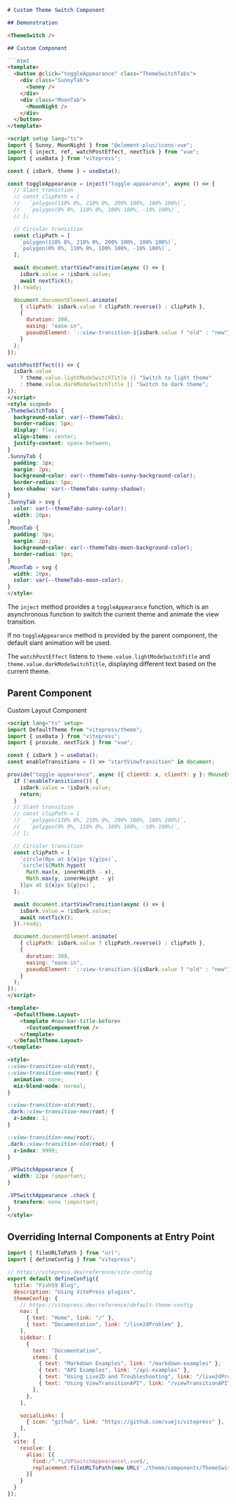 ```markdown
# Custom Theme Switch Component

## Demonstration

<ThemeSwitch />

## Custom Component

```html
<template>
  <button @click="toggleAppearance" class="ThemeSwitchTabs">
    <div class="SunnyTab">
      <Sunny />
    </div>
    <div class="MoonTab">
      <MoonNight />
    </div>
  </button>
</template>

<script setup lang="ts">
import { Sunny, MoonNight } from "@element-plus/icons-vue";
import { inject, ref, watchPostEffect, nextTick } from "vue";
import { useData } from "vitepress";

const { isDark, theme } = useData();

const toggleAppearance = inject("toggle-appearance", async () => {
  // Slant transition
  // const clipPath = [
  //   `polygon(110% 0%, 210% 0%, 200% 100%, 100% 100%)`,
  //   `polygon(0% 0%, 110% 0%, 100% 100%, -10% 100%)`,
  // ];

  // Circular transition
  const clipPath = [
    `polygon(110% 0%, 210% 0%, 200% 100%, 100% 100%)`,
    `polygon(0% 0%, 110% 0%, 100% 100%, -10% 100%)`,
  ];

  await document.startViewTransition(async () => {
    isDark.value = !isDark.value;
    await nextTick();
  }).ready;

  document.documentElement.animate(
    { clipPath: isDark.value ? clipPath.reverse() : clipPath },
    {
      duration: 300,
      easing: "ease-in",
      pseudoElement: `::view-transition-${isDark.value ? "old" : "new"}(root)`,
    }
  );
});

watchPostEffect(() => {
  isDark.value
    ? theme.value.lightModeSwitchTitle || "Switch to light theme"
    : theme.value.darkModeSwitchTitle || "Switch to dark theme";
});
</script>
<style scoped>
.ThemeSwitchTabs {
  background-color: var(--themeTabs);
  border-radius: 5px;
  display: flex;
  align-items: center;
  justify-content: space-between;
}
.SunnyTab {
  padding: 3px;
  margin: 2px;
  background-color: var(--themeTabs-sunny-background-color);
  border-radius: 5px;
  box-shadow: var(--themeTabs-sunny-shadow);
}
.SunnyTab > svg {
  color: var(--themeTabs-sunny-color);
  width: 20px;
}
.MoonTab {
  padding: 3px;
  margin: 2px;
  background-color: var(--themeTabs-moon-background-color);
  border-radius: 5px;
}
.MoonTab > svg {
  width: 20px;
  color: var(--themeTabs-moon-color);
}
</style>
```

The `inject` method provides a `toggleAppearance` function, which is an asynchronous function to switch the current theme and animate the view transition.

If no `toggleAppearance` method is provided by the parent component, the default slant animation will be used.

The `watchPostEffect` listens to `theme.value.lightModeSwitchTitle` and `theme.value.darkModeSwitchTitle`, displaying different text based on the current theme.

## Parent Component

Custom Layout Component

```html
<script lang="ts" setup>
import DefaultTheme from "vitepress/theme";
import { useData } from "vitepress";
import { provide, nextTick } from "vue";

const { isDark } = useData();
const enableTransitions = () => "startViewTransition" in document;

provide("toggle-appearance", async ({ clientX: x, clientY: y }: MouseEvent) => {
  if (!enableTransitions()) {
    isDark.value = !isDark.value;
    return;
  }
  // Slant transition
  // const clipPath = [
  //   `polygon(110% 0%, 210% 0%, 200% 100%, 100% 100%)`,
  //   `polygon(0% 0%, 110% 0%, 100% 100%, -10% 100%)`,
  // ];

  // Circular transition
  const clipPath = [
    `circle(0px at ${x}px ${y}px)`,
    `circle(${Math.hypot(
      Math.max(x, innerWidth - x),
      Math.max(y, innerHeight - y)
    )}px at ${x}px ${y}px)`,
  ];

  await document.startViewTransition(async () => {
    isDark.value = !isDark.value;
    await nextTick();
  }).ready;

  document.documentElement.animate(
    { clipPath: isDark.value ? clipPath.reverse() : clipPath },
    {
      duration: 300,
      easing: "ease-in",
      pseudoElement: `::view-transition-${isDark.value ? "old" : "new"}(root)`,
    }
  );
});
</script>

<template>
  <DefaultTheme.Layout>
    <template #nav-bar-title-before>
      <CustomComponentfrom />
    </template>
  </DefaultTheme.Layout>
</template>

<style>
::view-transition-old(root),
::view-transition-new(root) {
  animation: none;
  mix-blend-mode: normal;
}

::view-transition-old(root),
.dark::view-transition-new(root) {
  z-index: 1;
}

::view-transition-new(root),
.dark::view-transition-old(root) {
  z-index: 9999;
}

.VPSwitchAppearance {
  width: 22px !important;
}

.VPSwitchAppearance .check {
  transform: none !important;
}
</style>
```

## Overriding Internal Components at Entry Point

```js
import { fileURLToPath } from "url";
import { defineConfig } from "vitepress";

// https://vitepress.dev/reference/site-config
export default defineConfig({
  title: "Fish59 Blog",
  description: "Using VitePress plugins",
  themeConfig: {
    // https://vitepress.dev/reference/default-theme-config
    nav: [
      { text: "Home", link: "/" },
      { text: "Documentation", link: "/live2dProblem" },
    ],
    sidebar: [
      {
        text: "Documentation",
        items: [
          { text: "Markdown Examples", link: "/markdown-examples" },
          { text: "API Examples", link: "/api-examples" },
          { text: "Using Live2D and Troubleshooting", link: "/live2dProblem" },
          { text: "Using ViewTransitionAPI", link: "/viewTransitionAPI" },
        ],
      },
    ],

    socialLinks: [
      { icon: "github", link: "https://github.com/vuejs/vitepress" },
    ],
  },
  vite: {
    resolve: {
      alias: [{
        find:/^.*\/VPSwitchAppearance\.vue$/,
        replacement:fileURLToPath(new URL('./theme/components/ThemeSwitch.vue', import.meta.url))
      }]
    }
  }
});
```
```

